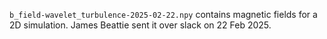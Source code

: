 `b_field-wavelet_turbulence-2025-02-22.npy` contains magnetic fields for a 2D simulation. James Beattie sent it over slack on 22 Feb 2025.
